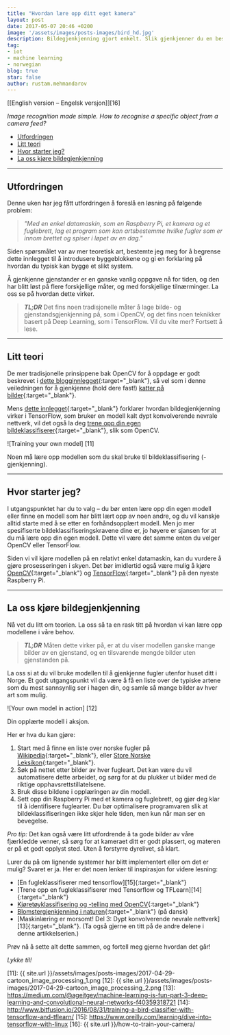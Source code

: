 ```yaml
---
title: "Hvordan lære opp ditt eget kamera"
layout: post
date: 2017-05-07 20:46 +0200
image: '/assets/images/posts-images/bird_hd.jpg'
description: Bildegjenkjenning gjort enkelt. Slik gjenkjenner du en bestemt gjenstand ved hjelp av et kamera og OpenCV eller TensorFlow
tag:
- iot
- machine learning
- norwegian
blog: true
star: false
author: rustam.mehmandarov
---
```

[\[English version – Engelsk versjon\]][16]

_Image recognition made simple. How to recognise a specific object from a camera feed?_

- [Utfordringen](#utfordringen)
- [Litt teori](#litt-teori)
- [Hvor starter jeg?](#hvor-starter-jeg)
- [La oss kjøre bildegjenkjenning](#la-oss-kjøre-bildegjenkjenning)

---

## Utfordringen

Denne uken har jeg fått utfordringen å foreslå en løsning på følgende problem:

> *"Med en enkel datamaskin, som en Raspberry Pi, et kamera og et fuglebrett, lag et program som kan artsbestemme hvilke fugler som er innom brettet og spiser i løpet av en dag."*

Siden spørsmålet var av mer teoretisk art, bestemte jeg meg for å begrense dette innlegget til å introdusere byggeblokkene og gi en forklaring på hvordan du typisk kan bygge et slikt system.

Å gjenkjenne gjenstander er en ganske vanlig oppgave nå for tiden, og den har blitt løst på flere forskjellige måter, og med forskjellige tilnærminger. La oss se på hvordan dette virker.

> _**TL;DR**_ Det fins noen tradisjonelle måter å lage bilde- og gjenstandsgjenkjenning på, som i OpenCV, og det fins noen teknikker basert på Deep Learning, som i TensorFlow. Vil du vite mer? Fortsett å lese.

---

## Litt teori
De mer tradisjonelle prinsippene bak OpenCV for å oppdage er godt beskrevet i [dette blogginnlegget][1]{:target="_blank"}, så vel som i denne veiledningen for å gjenkjenne (hold dere fast!) [katter på bilder][2]{:target="_blank"}.

Mens [dette innlegget][4]{:target="_blank"} forklarer hvordan bildegjenkjenning virker i TensorFlow, som bruker en modell kalt dypt konvolverende nevrale nettverk, vil det også la deg [trene opp din egen bildeklassifiserer][3]{:target="_blank"}, slik som OpenCV.

![Training your own model] [11]
<figcaption class = "caption">Noen må lære opp modellen som du skal bruke til bildeklassifisering (-gjenkjenning).</figcaption>

---

## Hvor starter jeg?

I utgangspunktet har du to valg – du bør enten lære opp din egen modell eller finne en modell som har blitt lært opp av noen andre, og du vil kanskje alltid starte med å se etter en forhåndsopplært modell. Men jo mer spesifiserte bildeklassifiseringskravene dine er, jo høyere er sjansen for at du må lære opp din egen modell. Dette vil være det samme enten du velger OpenCV eller TensorFlow.

Siden vi vil kjøre modellen på en relativt enkel datamaskin, kan du vurdere å gjøre prosesseringen i skyen. Det bør imidlertid også være mulig å kjøre [OpenCV][5]{:target="_blank"} og [TensorFlow][6]{:target="_blank"} på den nyeste Raspberry Pi.

---

## La oss kjøre bildegjenkjenning

Nå vet du litt om teorien. La oss så ta en rask titt på hvordan vi kan lære opp modellene i våre behov.

> _**TL;DR**_ Måten dette virker på, er at du viser modellen ganske mange bilder av en gjenstand, og en tilsvarende mengde bilder uten gjenstanden på.


La oss si at du vil bruke modellen til å gjenkjenne fugler utenfor huset ditt i Norge. Et godt utgangspunkt vil da være å få en liste over de typiske artene som du mest sannsynlig ser i hagen din, og samle så mange bilder av hver art som mulig.

![Your own model in action] [12]
<figcaption class = "caption">Din opplærte modell i aksjon.</figcaption>

Her er hva du kan gjøre:

1. Start med å finne en liste over norske fugler på [Wikipedia][7]{:target="_blank"}, eller [Store Norske Leksikon][8]{:target="_blank"}.
2. Søk på nettet etter bilder av hver fugleart. Det kan være du vil automatisere dette arbeidet, og sørg for at du plukker ut bilder med de riktige opphavsrettstillatelsene.
3. Bruk disse bildene i opplæringen av din modell.
4. Sett opp din Raspberry Pi med et kamera og fuglebrett, og gjør deg klar til å identifisere fuglearter. Du bør optimalisere programvaren slik at bildeklassifiseringen ikke skjer hele tiden, men kun når man ser en bevegelse.

*Pro tip:* Det kan også være litt utfordrende å ta gode bilder av våre fjærkledde venner, så sørg for at kameraet ditt er godt plassert, og materen er på et godt opplyst sted. Uten å forstyrre dyrelivet, så klart.

Lurer du på om lignende systemer har blitt implementert eller om det er mulig? Svaret er ja. Her er det noen lenker til inspirasjon for videre lesning:

* [En fugleklassifiserer med tensorflow][15]{:target="_blank"}
* [Trene opp en fugleklassifiserer med Tensorflow og TFLearn][14]{:target="_blank"}
* [Kjøretøyklassifisering og -telling med OpenCV][9]{:target="_blank"}
* [Blomstergjenkjenning i naturen][10]{:target="_blank"} (på dansk)
* [Maskinlæring er morsomt! Del 3: Dypt konvolverende nevrale nettverk][13]{:target="_blank"}. (Ta også gjerne en titt på de andre delene i denne artikkelserien.)

Prøv nå å sette alt dette sammen, og fortell meg gjerne hvordan det går!

*Lykke til!*

[1]: http://www.learnopencv.com/image-recognition-and-object-detection-part1/
[2]: http://www.pyimagesearch.com/2016/06/20/detecting-cats-in-images-with-opencv/
[3]: https://research.googleblog.com/2016/03/train-your-own-image-classifier-with.html
[4]: https://www.tensorflow.org/tutorials/image_recognition
[5]: http://www.pyimagesearch.com/2016/04/18/install-guide-raspberry-pi-3-raspbian-jessie-opencv-3/
[6]: https://svds.com/tensorflow-image-recognition-raspberry-pi/
[7]: https://en.wikipedia.org/wiki/List_of_birds_of_Norway
[8]: https://snl.no/Fugler_i_Norge
[9]: https://www.youtube.com/watch?v=S-W9tMZu8PU
[10]: http://www.fyens.dk/article/3141726?fbrefresh=true
[11]: {{ site.url }}/assets/images/posts-images/2017-04-29-cartoon_image_processing_1.png
[12]: {{ site.url }}/assets/images/posts-images/2017-04-29-cartoon_image_processing_2.png
[13]: https://medium.com/@ageitgey/machine-learning-is-fun-part-3-deep-learning-and-convolutional-neural-networks-f40359318721
[14]: http://www.bitfusion.io/2016/08/31/training-a-bird-classifier-with-tensorflow-and-tflearn/
[15]: https://www.oreilly.com/learning/dive-into-tensorflow-with-linux
[16]: {{ site.url }}/how-to-train-your-camera/
